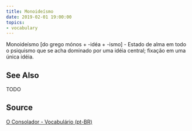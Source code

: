 ```yaml
---
title: Monoideísmo
date: 2019-02-01 19:00:00
topics:
- vocabulary
---
```


Monoideísmo [do grego mónos + -idéa + -ismo] - Estado de alma em todo o psiquismo que se acha dominado por uma idéia central; fixação em uma única idéia.


## See Also
TODO

## Source
[O Consolador - Vocabulário (pt-BR)](http://www.oconsolador.com.br/linkfixo/vocabulario/principal.html)
